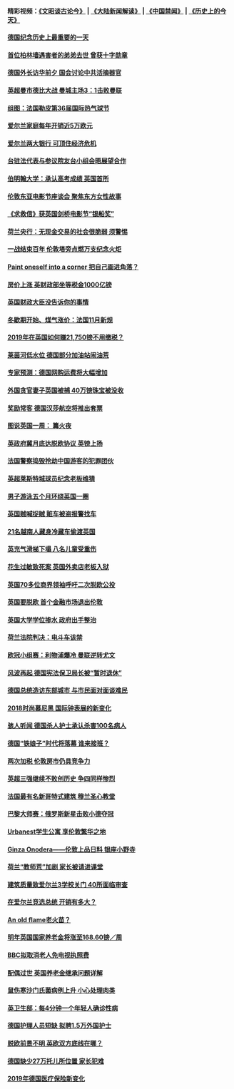 #### 精彩视频：[《文昭谈古论今》](https://github.com/gfw-breaker/wenzhao/blob/master/README.md?t=11140331) | [《大陆新闻解读》](https://github.com/gfw-breaker/ntdtv-comedy/blob/master/README.md?t=11140331) | [《中国禁闻》](https://github.com/gfw-breaker/ntdtv-news/blob/master/README.md?t=11140331) | [《历史上的今天》](https://github.com/gfw-breaker/today-in-history/blob/master/README.md?t=11140331) 

#### [德国纪念历史上最重要的一天](../pages/nsc974/n10849304.md?t=11140331) 

#### [首位柏林墙遇害者的弟弟去世 曾获十字勋章](../pages/nsc974/n10849268.md?t=11140331) 

#### [德国外长访华前夕 国会讨论中共活摘器官](../pages/nsc974/n10848903.md?t=11140331) 

#### [英超曼市德比大战 曼城主场3：1击败曼联](../pages/nsc974/n10848899.md?t=11140331) 

#### [组图：法国勒皮第36届国际热气球节](../pages/nsc974/n10845459.md?t=11140331) 

#### [爱尔兰家庭每年开销近5万欧元](../pages/nsc974/n10844726.md?t=11140331) 

#### [爱尔兰两大银行 可顶住经济危机](../pages/nsc974/n10844706.md?t=11140331) 

#### [台驻法代表与参议院友台小组会晤展望合作](../pages/nsc974/n10843796.md?t=11140331) 

#### [伯明翰大学：承认高考成绩 英国首所](../pages/nsc974/n10843334.md?t=11140331) 

#### [伦敦东亚电影节座谈会 聚焦东方女性故事](../pages/nsc974/n10843306.md?t=11140331) 

#### [《求救信》获英国剑桥电影节“银船奖”](../pages/nsc974/n10842268.md?t=11140331) 

#### [荷兰央行：无现金交易的社会很脆弱 须警惕](../pages/nsc974/n10841150.md?t=11140331) 

#### [一战结束百年 伦敦塔旁点燃万支纪念火炬](../pages/nsc974/n10841092.md?t=11140331) 

#### [Paint oneself into a corner 把自己画进角落？](../pages/nsc974/n10841190.md?t=11140331) 

#### [房价上涨 英财政部坐等税金1000亿镑](../pages/nsc974/n10841187.md?t=11140331) 

#### [英国财政大臣没告诉你的事情](../pages/nsc974/n10841141.md?t=11140331) 

#### [冬歇期开始、煤气涨价：法国11月新规](../pages/nsc974/n10841075.md?t=11140331) 

#### [2019年在英国如何赚21,750镑不用缴税？](../pages/nsc974/n10841101.md?t=11140331) 

#### [莱茵河低水位 德国部分加油站闹油荒](../pages/nsc974/n10841002.md?t=11140331) 

#### [专家预测：德国网购运费将大幅增加](../pages/nsc974/n10840951.md?t=11140331) 

#### [外国贪官妻子英国被捕 40万镑珠宝被没收](../pages/nsc974/n10838830.md?t=11140331) 

#### [奖励常客 德国汉莎航空将推出套票](../pages/nsc974/n10838351.md?t=11140331) 

#### [图说英国一周： 篝火夜](../pages/nsc974/n10838913.md?t=11140331) 

#### [英政府冀月底达脱欧协议 英镑上扬](../pages/nsc974/n10838808.md?t=11140331) 

#### [法国警察捣毁抢劫中国游客的犯罪团伙](../pages/nsc974/n10838404.md?t=11140331) 

#### [英超莱斯特城球员纪念老板维猜](../pages/nsc974/n10838894.md?t=11140331) 

#### [男子游泳五个月环绕英国一圈](../pages/nsc974/n10838885.md?t=11140331) 

#### [英国贼喊捉贼 赃车被盗报警找车](../pages/nsc974/n10838877.md?t=11140331) 

#### [21名越南人藏身冷藏车偷渡英国](../pages/nsc974/n10838871.md?t=11140331) 

#### [英充气滑梯下塌 八名儿童受重伤](../pages/nsc974/n10838865.md?t=11140331) 

#### [花生过敏致死案 英国外卖店老板入狱](../pages/nsc974/n10838857.md?t=11140331) 

#### [英国70多位商界领袖呼吁二次脱欧公投](../pages/nsc974/n10838826.md?t=11140331) 

#### [英国要脱欧 首个金融市场退出伦敦](../pages/nsc974/n10838815.md?t=11140331) 

#### [英国大学学位掺水 政府出手整治](../pages/nsc974/n10838778.md?t=11140331) 

#### [荷兰法院判决：电斗车该禁](../pages/nsc974/n10838448.md?t=11140331) 

#### [欧冠小组赛：利物浦爆冷 曼联逆转尤文](../pages/nsc974/n10837241.md?t=11140331) 

#### [风波再起 德国宪法保卫局长被“暂时退休”](../pages/nsc974/n10835736.md?t=11140331) 

#### [德国总统造访东部城市 与市民面对面谈难民](../pages/nsc974/n10835895.md?t=11140331) 

#### [2018时尚慕尼黑 国际钟表展的新变化](../pages/nsc974/n10836048.md?t=11140331) 

#### [骇人听闻 德国杀人护士承认杀害100名病人](../pages/nsc974/n10835823.md?t=11140331) 

#### [德国“铁娘子”时代将落幕 谁来接班？](../pages/nsc974/n10833701.md?t=11140331) 

#### [两次加税 伦敦房市仍具竞争力](../pages/nsc974/n10832030.md?t=11140331) 

#### [英超三强继续不败创历史 争四同样惨烈](../pages/nsc974/n10830095.md?t=11140331) 

#### [法国最有名新哥特式建筑 穆兰圣心教堂](../pages/nsc974/n10829754.md?t=11140331) 

#### [巴黎大师赛：俄罗斯新星击败小德夺冠](../pages/nsc974/n10830134.md?t=11140331) 

#### [Urbanest学生公寓 享伦敦繁华之地](../pages/nsc974/n10828080.md?t=11140331) 

#### [Ginza Onodera——伦敦上品日料 银座小野寺](../pages/nsc974/n10828069.md?t=11140331) 

#### [荷兰“教师荒”加剧 家长被请进课堂](../pages/nsc974/n10826148.md?t=11140331) 

#### [建筑质量致爱尔兰3学校关门 40所面临审查](../pages/nsc974/n10826209.md?t=11140331) 

#### [在爱尔兰竞选总统 开销有多大？](../pages/nsc974/n10826165.md?t=11140331) 

#### [An old flame老火苗？](../pages/nsc974/n10825994.md?t=11140331) 

#### [明年英国国家养老金将涨至168.60镑／周](../pages/nsc974/n10825971.md?t=11140331) 

#### [BBC拟取消老人免电视执照费](../pages/nsc974/n10825959.md?t=11140331) 

#### [配偶过世 英国养老金继承问题详解](../pages/nsc974/n10825931.md?t=11140331) 

#### [鼠伤寒沙门氏菌病例上升 小心处理肉类](../pages/nsc974/n10825924.md?t=11140331) 

#### [英卫生部：每4分钟一个年轻人确诊性病](../pages/nsc974/n10825910.md?t=11140331) 

#### [德国护理人员短缺 拟聘1.5万外国护士](../pages/nsc974/n10824186.md?t=11140331) 

#### [脱欧前景不明 英欧双方底线在哪？](../pages/nsc974/n10823749.md?t=11140331) 

#### [德国缺少27万托儿所位置 家长犯难](../pages/nsc974/n10824147.md?t=11140331) 

#### [2019年德国医疗保险新变化](../pages/nsc974/n10824071.md?t=11140331) 

